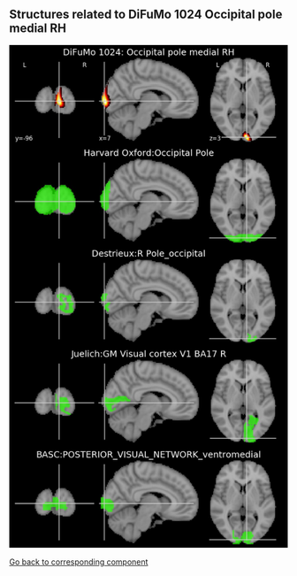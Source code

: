 


## Structures related to DiFuMo 1024 Occipital pole medial RH

![383](383.jpg "Structures related to DiFuMo 1024 Occipital pole medial RH")

[Go back to corresponding component](https://parietal-inria.github.io/DiFuMo/1024/html/383.html)